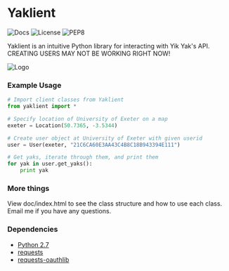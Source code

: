 # Yaklient
![Docs](https://img.shields.io/badge/docs-latest-brightgreen.svg "Docs")
![License](https://img.shields.io/badge/license-MIT-blue.svg "License")
![PEP8](https://img.shields.io/badge/PEP8-100%25-brightgreen.svg "PEP8")

Yaklient is an intuitive Python library for interacting with Yik Yak's API.
CREATING USERS MAY NOT BE WORKING RIGHT NOW!

![Logo](https://raw.githubusercontent.com/akashlevy/Yaklient/master/ext/yaklient-logo.png "Logo")

### Example Usage

```python
# Import client classes from Yaklient
from yaklient import *

# Specify location of University of Exeter on a map
exeter = Location(50.7365, -3.5344)

# Create user object at University of Exeter with given userid
user = User(exeter, "21C6CA60E3AA43C4B8C18B943394E111")

# Get yaks, iterate through them, and print them
for yak in user.get_yaks():
    print yak
```
    
### More things

View doc/index.html to see the class structure and how to use each class. Email me if you have any questions.

### Dependencies

- [Python 2.7](https://www.python.org/downloads/)
- [requests](https://github.com/kennethreitz/requests)
- [requests-oauthlib](https://github.com/requests/requests-oauthlib)
